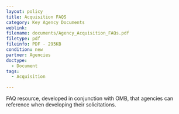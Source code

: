 ```yaml
---
layout: policy   
title: Acquisition FAQS
category: Key Agency Documents
weblink:
filename: documents/Agency_Acquisition_FAQs.pdf
filetype: pdf
fileinfo: PDF - 295KB
condition: new
partner: Agencies
doctype:
  - Document
tags:
  - Acquisition

---
```

FAQ resource, developed in conjunction with OMB, that agencies can reference when developing their solicitations.
